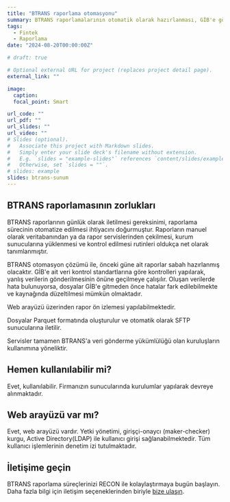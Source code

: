 ```yaml
---
title: "BTRANS raporlama otomasyonu"
summary: BTRANS raporlamalarının otomatik olarak hazırlanması, GİB'e gönderilmesi, durum takibinin yapılması, resmi raporlama
tags:
  - Fintek
  - Raporlama
date: "2024-08-20T00:00:00Z"

# draft: true

# Optional external URL for project (replaces project detail page).
external_link: ""

image:
  caption:
  focal_point: Smart

url_code: ""
url_pdf: ""
url_slides: ""
url_video: ""
# Slides (optional).
#   Associate this project with Markdown slides.
#   Simply enter your slide deck's filename without extension.
#   E.g. `slides = "example-slides"` references `content/slides/example-slides.md`.
#   Otherwise, set `slides = ""`.
# slides: example
slides: btrans-sunum
---
```


## BTRANS raporlamasının zorlukları

BTRANS raporlarının günlük olarak iletilmesi gereksinimi, raporlama sürecinin otomatize edilmesi ihtiyacını doğurmuştur.
Raporların manuel olarak veritabanından ya da rapor servislerinden çekilmesi, kurum sunucularına yüklenmesi ve kontrol edilmesi rutinleri oldukça net olarak tanımlanmıştır.

BTRANS otomasyon çözümü ile, önceki güne ait raporlar sabah hazırlanmış olacaktır.
GİB'e ait veri kontrol standartlarına göre kontrolleri yapılarak, yanlış verilerin gönderilmesinin önüne geçilmeye çalışılır. Oluşan verilerde hata bulunuyorsa, dosyalar GİB'e gitmeden önce hatalar fark edilebilmekte ve kaynağında düzeltilmesi mümkün olmaktadır.

Web arayüzü üzerinden rapor ön izlemesi yapılabilmektedir.

Dosyalar Parquet formatında oluşturulur ve otomatik olarak SFTP sunucularına iletilir.

Servisler tamamen BTRANS'a veri gönderme yükümlülüğü olan kuruluşların kullanımına yöneliktir.

## Hemen kullanılabilir mi?

Evet, kullanılabilir. Firmanızın sunucularında kurulumlar yapılarak devreye alınmaktadır.

## Web arayüzü var mı?

Evet, web arayüzü vardır. Yetki yönetimi, girişçi-onaycı (maker-checker) kurgu, Active Directory(LDAP) ile kullanıcı girişi sağlanabilmektedir. Tüm kullanıcı işlemlerinin denetim izi tutulmaktadır.

## İletişime geçin

BTRANS raporlama süreçlerinizi RECON ile kolaylaştırmaya bugün başlayın. Daha fazla bilgi için iletişim seçeneklerinden biriyle [bize ulaşın](/contact).
